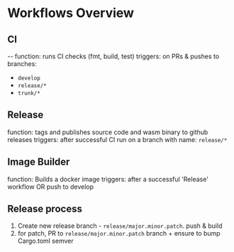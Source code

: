 # Workflows Overview

## CI
--
function: runs CI checks (fmt, build, test)
triggers: on PRs & pushes to branches:
- `develop`  
- `release/*`  
- `trunk/*`  

## Release
function: tags and publishes source code and wasm binary to github releases
triggers: after successful CI run on a branch with name: `release/*`

## Image Builder
function: Builds a docker image
triggers: after a successful 'Release' workflow OR push to develop

## Release process

1) Create new release branch - `release/major.minor.patch`. push & build
2) for patch, PR to `release/major.minor.patch` branch + ensure to bump Cargo.toml semver